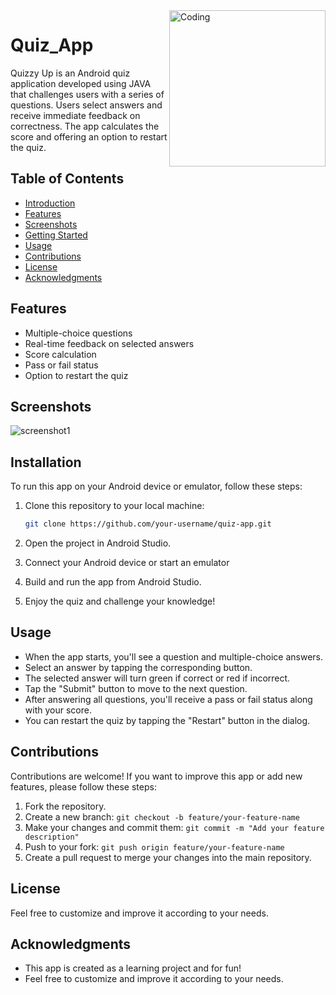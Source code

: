 <img align="right" alt="Coding" width="250" src="https://github.com/princliv/Quiz_App/assets/133310478/6a37221d-fa9f-4d90-878d-eee97e15f53e">

# Quiz_App
 Quizzy Up is an Android quiz application developed using JAVA that challenges users with a series of questions. Users select answers and receive immediate feedback on correctness. The app calculates the score and  offering an option to restart the quiz.
<!--![quizzy_up](https://github.com/princliv/Quiz_App/assets/133310478/6a37221d-fa9f-4d90-878d-eee97e15f53e)-->

## Table of Contents

- [Introduction](#introduction)
- [Features](#features)
- [Screenshots](#screenshots)
- [Getting Started](#getting-started)
- [Usage](#usage)
- [Contributions](#contributions)
- [License](#license)
- [Acknowledgments](#acknowledgments)

## Features

- Multiple-choice questions
- Real-time feedback on selected answers
- Score calculation
- Pass or fail status
- Option to restart the quiz

## Screenshots

![screenshot1](https://github.com/princliv/Quiz_App/assets/133310478/8bea99f5-d4b3-4a95-b0ce-14566ce0a20c)

## Installation

To run this app on your Android device or emulator, follow these steps:

1. Clone this repository to your local machine:

   ```bash
   git clone https://github.com/your-username/quiz-app.git
2. Open the project in Android Studio.
3. Connect your Android device or start an emulator
4. Build and run the app from Android Studio.
5. Enjoy the quiz and challenge your knowledge!

## Usage

- When the app starts, you'll see a question and multiple-choice answers.
- Select an answer by tapping the corresponding button.
- The selected answer will turn green if correct or red if incorrect.
- Tap the "Submit" button to move to the next question.
- After answering all questions, you'll receive a pass or fail status along with your score.
- You can restart the quiz by tapping the "Restart" button in the dialog.

## Contributions

Contributions are welcome! If you want to improve this app or add new features, please follow these steps:
1. Fork the repository.
2. Create a new branch:
   ```git checkout -b feature/your-feature-name```
3. Make your changes and commit them:
   ```git commit -m "Add your feature description"```
4. Push to your fork:
   ```git push origin feature/your-feature-name```
5. Create a pull request to merge your changes into the main repository.

## License

Feel free to customize and improve it according to your needs.

## Acknowledgments
- This app is created as a learning project and for fun!
- Feel free to customize and improve it according to your needs.
   
